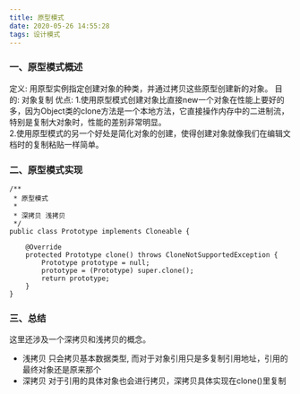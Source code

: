 ```yaml
---
title: 原型模式
date: 2020-05-26 14:55:28
tags: 设计模式
---
```

### 一、原型模式概述
定义: 用原型实例指定创建对象的种类，并通过拷贝这些原型创建新的对象。
目的: 对象复制
优点: 1.使用原型模式创建对象比直接new一个对象在性能上要好的多，因为Object类的clone方法是一个本地方法，它直接操作内存中的二进制流，特别是复制大对象时，性能的差别非常明显。\
      2.使用原型模式的另一个好处是简化对象的创建，使得创建对象就像我们在编辑文档时的复制粘贴一样简单。

<!--more-->

### 二、原型模式实现
```
/**
 * 原型模式
 *
 * 深拷贝 浅拷贝
 */
public class Prototype implements Cloneable {

    @Override
    protected Prototype clone() throws CloneNotSupportedException {
        Prototype prototype = null;
        prototype = (Prototype) super.clone();
        return prototype;
    }
}
```

### 三、总结 
这里还涉及一个深拷贝和浅拷贝的概念。

* 浅拷贝 只会拷贝基本数据类型, 而对于对象引用只是多复制引用地址，引用的最终对象还是原来那个
* 深拷贝 对于引用的具体对象也会进行拷贝，深拷贝具体实现在clone()里复制

